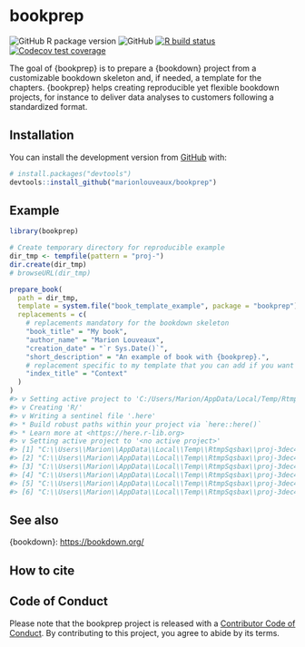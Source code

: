 
<!-- README.md is generated from README.Rmd. Please edit that file -->

# bookprep

<!-- badges: start -->

![GitHub R package
version](https://img.shields.io/github/r-package/v/marionlouveaux/bookprep?style=plastic)
![GitHub](https://img.shields.io/github/license/marionlouveaux/bookprep?style=plastic)
[![R build
status](https://github.com/marionlouveaux/bookprep/workflows/R-CMD-check/badge.svg)](https://github.com/marionlouveaux/bookprep/actions)
[![Codecov test
coverage](https://codecov.io/gh/marionlouveaux/bookprep/branch/master/graph/badge.svg)](https://codecov.io/gh/marionlouveaux/bookprep?branch=master)
<!-- badges: end -->

<!-- Short description -->

The goal of {bookprep} is to prepare a {bookdown} project from a
customizable bookdown skeleton and, if needed, a template for the
chapters. {bookprep} helps creating reproducible yet flexible bookdown
projects, for instance to deliver data analyses to customers following a
standardized format.

## Installation

<!--

You can install the released version of bookprep from [CRAN](https://CRAN.R-project.org) with:

``` r
install.packages("bookprep")
```
-->

You can install the development version from
[GitHub](https://github.com/) with:

``` r
# install.packages("devtools")
devtools::install_github("marionlouveaux/bookprep")
```

## Example

<!-- Brief demo usage -->

``` r
library(bookprep)

# Create temporary directory for reproducible example
dir_tmp <- tempfile(pattern = "proj-")
dir.create(dir_tmp)
# browseURL(dir_tmp)

prepare_book(
  path = dir_tmp,
  template = system.file("book_template_example", package = "bookprep"),
  replacements = c(
    # replacements mandatory for the bookdown skeleton
    "book_title" = "My book",
    "author_name" = "Marion Louveaux",
    "creation_date" = "`r Sys.Date()`",
    "short_description" = "An example of book with {bookprep}.",
    # replacement specific to my template that you can add if you want
    "index_title" = "Context"
  )
)
#> v Setting active project to 'C:/Users/Marion/AppData/Local/Temp/RtmpSqsbax/proj-3dec4b867975'
#> v Creating 'R/'
#> v Writing a sentinel file '.here'
#> * Build robust paths within your project via `here::here()`
#> * Learn more at <https://here.r-lib.org>
#> v Setting active project to '<no active project>'
#> [1] "C:\\Users\\Marion\\AppData\\Local\\Temp\\RtmpSqsbax\\proj-3dec4b867975/_bookdown.yml"     
#> [2] "C:\\Users\\Marion\\AppData\\Local\\Temp\\RtmpSqsbax\\proj-3dec4b867975/_output.yml"       
#> [3] "C:\\Users\\Marion\\AppData\\Local\\Temp\\RtmpSqsbax\\proj-3dec4b867975/01-exploration.Rmd"
#> [4] "C:\\Users\\Marion\\AppData\\Local\\Temp\\RtmpSqsbax\\proj-3dec4b867975/02-results.Rmd"    
#> [5] "C:\\Users\\Marion\\AppData\\Local\\Temp\\RtmpSqsbax\\proj-3dec4b867975/index.Rmd"         
#> [6] "C:\\Users\\Marion\\AppData\\Local\\Temp\\RtmpSqsbax\\proj-3dec4b867975/README.md"
```

## See also

<!-- Related packages -->

{bookdown}: <https://bookdown.org/>

## How to cite

## Code of Conduct

Please note that the bookprep project is released with a [Contributor
Code of
Conduct](https://contributor-covenant.org/version/2/0/CODE_OF_CONDUCT.html).
By contributing to this project, you agree to abide by its terms.
